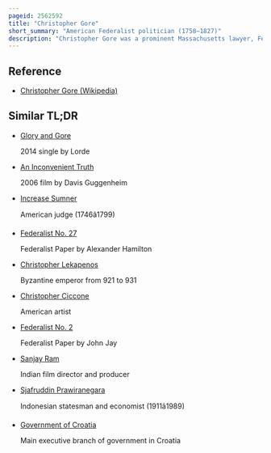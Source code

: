 ```yaml
---
pageid: 2562592
title: "Christopher Gore"
short_summary: "American Federalist politician (1758–1827)"
description: "Christopher Gore was a prominent Massachusetts lawyer, Federalist politician, and U. S. Diplomat. Born into a Family divided by the american Revolution, Gore sided with the victorious Patriots, established a successful Law Practice in Boston, and built a Fortune by purchasing revolutionary Government Debts at a Discount and receiving full Value for them from the Government."
---
```


## Reference

- [Christopher Gore (Wikipedia)](https://en.wikipedia.org/?curid=2562592)

## Similar TL;DR

- [Glory and Gore](/tldr/en/glory-and-gore)

  2014 single by Lorde

- [An Inconvenient Truth](/tldr/en/an-inconvenient-truth)

  2006 film by Davis Guggenheim

- [Increase Sumner](/tldr/en/increase-sumner)

  American judge (1746â1799)

- [Federalist No. 27](/tldr/en/federalist-no-27)

  Federalist Paper by Alexander Hamilton

- [Christopher Lekapenos](/tldr/en/christopher-lekapenos)

  Byzantine emperor from 921 to 931

- [Christopher Ciccone](/tldr/en/christopher-ciccone)

  American artist

- [Federalist No. 2](/tldr/en/federalist-no-2)

  Federalist Paper by John Jay

- [Sanjay Ram](/tldr/en/sanjay-ram)

  Indian film director and producer

- [Sjafruddin Prawiranegara](/tldr/en/sjafruddin-prawiranegara)

  Indonesian statesman and economist (1911â1989)

- [Government of Croatia](/tldr/en/government-of-croatia)

  Main executive branch of government in Croatia
